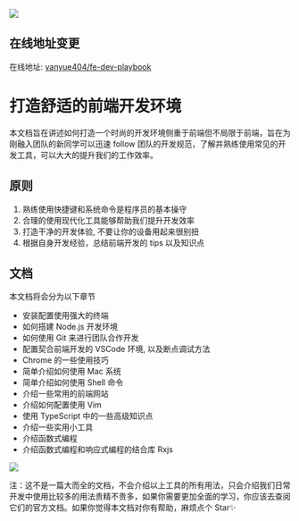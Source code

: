 ![](https://gw.alicdn.com/tfs/TB1PqTRXFP7gK0jSZFjXXc5aXXa-900-383.jpg)

## 在线地址变更

在线地址: [yanyue404/fe-dev-playbook](https://yanyue404.github.io/fe-dev-playbook/)

# 打造舒适的前端开发环境

本文档旨在讲述如何打造一个时尚的开发环境侧重于前端但不局限于前端，旨在为刚融入团队的新同学可以迅速 follow 团队的开发规范，了解并熟练使用常见的开发工具，可以大大的提升我们的工作效率。

## 原则

1. 熟练使用快捷键和系统命令是程序员的基本操守
2. 合理的使用现代化工具能够帮助我们提升开发效率
3. 打造干净的开发体验, 不要让你的设备用起来很别扭
4. 根据自身开发经验，总结前端开发的 tips 以及知识点

## 文档

本文档将会分为以下章节

- 安装配置使用强大的终端
- 如何搭建 Node.js 开发环境
- 如何使用 Git 来进行团队合作开发
- 配置契合前端开发的 VSCode 环境, 以及断点调试方法
- Chrome 的一些使用技巧
- 简单介绍如何使用 Mac 系统
- 简单介绍如何使用 Shell 命令
- 介绍一些常用的前端网站
- 介绍如何配置使用 Vim
- 使用 TypeScript 中的一些高级知识点
- 介绍一些实用小工具
- 介绍函数式编程
- 介绍函数式编程和响应式编程的结合库 Rxjs

![](https://img.alicdn.com/tfs/TB1uCRotuL2gK0jSZPhXXahvXXa-2878-1580.jpg)

注：这不是一篇大而全的文档，不会介绍以上工具的所有用法，只会介绍我们日常开发中使用比较多的用法贵精不贵多，如果你需要更加全面的学习，你应该去查阅它们的官方文档。如果你觉得本文档对你有帮助，麻烦点个 Star✨
